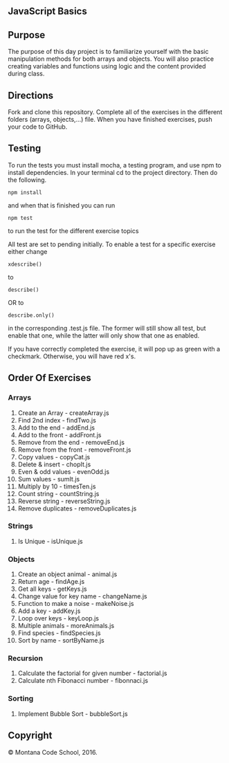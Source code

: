 ## JavaScript Basics

## Purpose
The purpose of this day project is to familiarize yourself with the basic manipulation methods for both arrays and objects. You will also practice creating variables and functions using logic and the content provided during class.

## Directions
Fork and clone this repository. Complete all of the exercises in the different folders (arrays, objects,...) file. When you have finished exercises, push your code to GitHub.

## Testing

To run the tests you must install mocha, a testing program, and use npm to install dependencies. In your terminal cd to the project directory. Then do the following.

```
npm install
```
and when that is finished you can run
```
npm test
```

to run the test for the different exercise topics

All test are set to pending initially. To enable a test for a specific exercise either change

~~~
xdescribe()
~~~
to
~~~
describe()
~~~
OR to
~~~
describe.only()
~~~
in the corresponding .test.js file. The former will still show all test, but enable that one, while the latter will only show that one as enabled.



If you have correctly completed the exercise, it will pop up as green with a checkmark. Otherwise, you will have red x's.

## Order Of Exercises

### Arrays

1. Create an Array - createArray.js
2. Find 2nd index - findTwo.js
3. Add to the end - addEnd.js
4. Add to the front - addFront.js
5. Remove from the end - removeEnd.js
6. Remove from the front - removeFront.js
7. Copy values - copyCat.js
8. Delete & insert - chopIt.js
9. Even & odd values - evenOdd.js
10. Sum values - sumIt.js
11. Multiply by 10 - timesTen.js
12. Count string - countString.js
13. Reverse string - reverseString.js
14. Remove duplicates - removeDuplicates.js

### Strings
1. Is Unique - isUnique.js

### Objects

1. Create an object animal - animal.js
2. Return age - findAge.js
3. Get all keys - getKeys.js
4. Change value for key name - changeName.js
5. Function to make a noise - makeNoise.js
6. Add a key - addKey.js
7. Loop over keys - keyLoop.js
8. Multiple animals - moreAnimals.js
9. Find species - findSpecies.js
10. Sort by name - sortByName.js

### Recursion
1. Calculate the factorial for given number - factorial.js
2. Calculate nth Fibonacci number - fibonnaci.js

### Sorting
1. Implement Bubble Sort - bubbleSort.js

## Copyright
&copy; Montana Code School, 2016.
